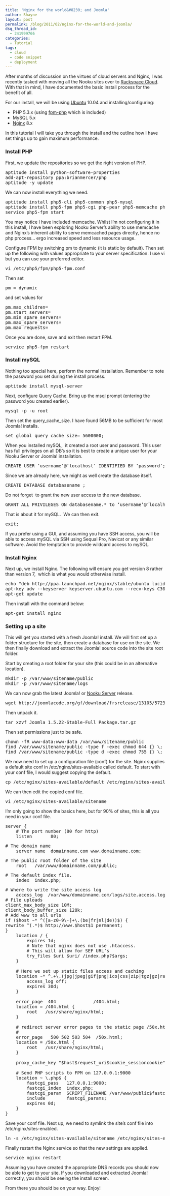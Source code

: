 ```yaml
---
title: 'Nginx for the world&#8230; and Joomla'
author: Shayne
layout: post
permalink: /blog/2011/02/nginx-for-the-world-and-joomla/
dsq_thread_id:
  - 241999766
categories:
  - Tutorial
tags:
  - cloud
  - code snippet
  - deployment
---
```

After months of discussion on the virtues of cloud servers and Nginx, I was recently tasked with moving all the Nooku sites over to [Rackspace Cloud][1]. With that in mind, I have documented the basic install process for the benefit of all.

For our install, we will be using [Ubuntu][2] 10.04 and installing/configuring:

<div>
  <ul>
    <li>
      PHP 5.3.x (using <a href="http://php-fpm.org/">fpm-php</a> which is included)
    </li>
    <li>
      MySQL 5.x
    </li>
    <li>
      <a href="http://nginx.org/">Nginx</a> 8.x
    </li>
  </ul>
</div>

<div>
  In this tutorial I will take you through the install and the outline how I have set things up to gain maximum performance.
</div>

<div>
  <!--more-->
  
  <strong></strong>
</div>

### Install PHP

First, we update the repositories so we get the right version of PHP.

<pre class="brush:bash">aptitude install python-software-properties
add-apt-repository ppa:brianmercer/php
aptitude -y update</pre>

We can now install everything we need.

<pre class="brush:bash">aptitude install php5-cli php5-common php5-mysql
aptitude install php5-fpm php5-cgi php-pear php5-memcache php-apc
service php5-fpm start</pre>

You may notice I have included memcache. Whilst I’m not configuring it in this install, I have been exploring Nooku Server’s ability to use memcache and Nginx’s inherent ability to serve memcached pages directly, hence no php process&#8230; ergo increased speed and less resource usage.

Configure FPM by switching pm to dynamic (it is static by default). Then set up the following with values appropriate to your server specification. I use vi but you can use your preferred editor.

<pre class="brush:bash">vi /etc/php5/fpm/php5-fpm.conf</pre>

Then set

<pre class="brush:bash">pm = dynamic</pre>

and set values for

<pre class="brush:bash">pm.max_children=
pm.start_servers=
pm.min_spare_servers=
pm.max_spare_servers=
pm.max_requests=</pre>

Once you are done, save and exit then restart FPM.

<pre class="brush:bash">service php5-fpm restart</pre>

### Install mySQL

Nothing too special here, perform the normal installation. Remember to note the password you set during the install process.

<pre class="brush:bash">aptitude install mysql-server</pre>

Next, configure Query Cache. Bring up the msql prompt (entering the password you created earlier).

<pre class="brush:bash">mysql -p -u root</pre>

Then set the query\_cache\_size. I have found 56MB to be sufficient for most Joomla! installs.

<pre class="brush:bash">set global query_cache_size= 5600000;</pre>

When you installed mySQL,  it created a root user and password. This user has full privileges on all DB’s so it is best to create a unique user for your Nooku Server or Joomla! installation.

<pre class="brush:bash">CREATE USER ‘username’@‘localhost’ IDENTIFIED BY ‘password’;</pre>

Since we are already here, we might as well create the database itself.

<pre class="brush:bash">CREATE DATABASE databasename ;</pre>

Do not forget  to grant the new user access to the new database.

<pre class="brush:bash">GRANT ALL PRIVILEGES ON databasename.* to ‘username’@‘localhost’</pre>

That is about it for mySQL.  We can then exit.

<pre class="brush:bash">exit;</pre>

If you prefer using a GUI, and assuming you have SSH access, you will be able to access mySQL via SSH using Sequal Pro, Navicat or any similar software. Avoid the temptation to provide wildcard access to mySQL.

### Install Nginx

Next up, we install Nginx. The following will ensure you get version 8 rather than version 7,  which is what you would otherwise install.

<pre class="brush:bash">echo "deb http://ppa.launchpad.net/nginx/stable/ubuntu lucid main" &gt;&gt; /etc/apt/sources.list
apt-key adv --keyserver keyserver.ubuntu.com --recv-keys C300EE8C
apt-get update</pre>

Then install with the command below:

<pre class="brush:bash">apt-get install nginx</pre>

### Setting up a site

This will get you started with a fresh Joomla! install. We will first set up a folder structure for the site, then create a database for use on the site. We then finally download and extract the Joomla! source code into the site root folder.

Start by creating a root folder for your site (this could be in an alternative location).

<pre class="brush:bash">mkdir -p /var/www/sitename/public
mkdir -p /var/www/sitename/logs</pre>

We can now grab the latest Joomla! or [Nooku Server][3] release.

<pre class="brush:bash">wget http://joomlacode.org/gf/download/frsrelease/13105/57239/Joomla_1.5.22-Stable-Full_Package.tar.gz</pre>

Then unpack it.

<pre class="brush:bash">tar xzvf Joomla_1.5.22-Stable-Full_Package.tar.gz</pre>

Then set permissions just to be safe.

<pre class="brush:bash">chown -fR www-data:www-data /var/www/sitename/public
find /var/www/sitename/public -type f -exec chmod 644 {} \;
find /var/www/sitename/public -type d -exec chmod 755 {} \;</pre>

We now need to set up a configuration file (conf) for the site. Nginx supplies a default site conf in /etc/nginx/sites-available called default. To start with your conf file, I would suggest copying the default.

<pre class="brush:bash">cp /etc/nginx/sites-available/default /etc/nginx/sites-available/sitename</pre>

We can then edit the copied conf file.

<pre class="brush:bash">vi /etc/nginx/sites-available/sitename</pre>

I’m only going to show the basics here, but for 90% of sites, this is all you need in your conf file.

<pre class="brush:bash">server {
    # The port number (80 for http)
    listen       80;</pre>

<pre class="brush:bash"># The domain name
    server_name  domainname.com www.domainname.com;</pre>

<pre class="brush:bash"># The public root folder of the site
    root   /var/www/domainname.com/public;</pre>

<pre class="brush:bash"># The default index file.
    index  index.php;</pre>

<pre class="brush:bash"># Where to write the site access log
    access_log  /var/www/domainname.com/logs/site.access.log  main;
# File uploads
client_max_body_size 10M;
client_body_buffer_size 128k;
# Add www to all urls
if ($host ~* ^([a-z0-9\-]+\.(be|fr|nl|de))$) {
rewrite ^(.*)$ http://www.$host$1 permanent;
}
    location / {
        expires 1d;
        # Note that nginx does not use .htaccess.
        # This will allow for SEF URL’s
        try_files $uri $uri/ /index.php?$args;
    }

    # Here we set up static files access and caching
    location ~* ^.+\.(jpg|jpeg|gif|png|ico|css|zip|tgz|gz|rar|bz2|doc|xls|exe|pdf|ppt|txt|tar|mid|midi|wav|bmp|rtf|js)	$ {
        access_log off;
        expires 30d;
    }

    error_page  404              /404.html;
    location = /404.html {
        root   /usr/share/nginx/html;
    }

    # redirect server error pages to the static page /50x.html
    #
    error_page   500 502 503 504  /50x.html;
    location = /50x.html {
        root   /usr/share/nginx/html;
    }

    proxy_cache_key "$host$request_uri$cookie_sessioncookie";

    # Send PHP scripts to FPM on 127.0.0.1:9000
    location ~ \.php$ {
        fastcgi_pass   127.0.0.1:9000;
        fastcgi_index  index.php;
        fastcgi_param  SCRIPT_FILENAME /var/www/public$fastcgi_script_name;
        include        fastcgi_params;
        expires 0d;
    }
}</pre>

Save your conf file. Next up, we need to symlink the site’s conf file into /etc/nginx/sites-enabled.

<pre class="brush:bash">ln -s /etc/nginx/sites-available/sitename /etc/nginx/sites-enabled/sitename</pre>

Finally restart the Nginx service so that the new settings are applied.

<pre class="brush:bash">service nginx restart</pre>

Assuming you have created the appropriate DNS records you should now be able to get to your site. If you downloaded and extracted Joomla! correctly, you should be seeing the install screen.

From there you should be on your way. Enjoy!

 [1]: https://timble.assembla.com/spaces/nooku-desktop/admin/general
 [2]: http://www.ubuntu.com/
 [3]: https://nooku.assembla.com/code/nooku-server/subversion/nodes